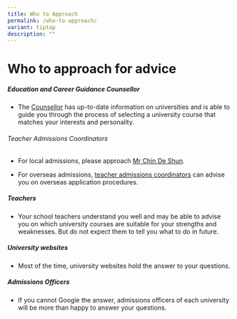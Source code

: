 ```yaml
---
title: Who to Approach
permalink: /who-to-approach/
variant: tiptap
description: ""
---
```

<h1>Who to approach for advice</h1>
<h5>Education and Career Guidance Counsellor</h5>
<ul>
<li>
<p>The <a href="https://go.gov.sg/meet-shaun-han" class="wixui-rich-text__text" rel="noreferrer noopener" target="_blank"><u>Counsellor</u></a> has up-to-date
information on universities and is able to guide you through the process
of selecting a university course that matches your interests and personality.</p>
</li>
</ul>
<h6>Teacher Admissions Coordinators</h6>
<ul>
<li>
<p>For local admissions, please approach <a href="mailto:chin_de_shun@moe.edu.sg" class="wixui-rich-text__text" rel="noopener noreferrer nofollow" target="_self"><u>Mr Chin De Shun</u></a>.</p>
</li>
<li>
<p>For overseas admissions,&nbsp;<a href="https://ecg.nanyangjc.moe.edu.sg/admissions-coordinators/" class="wixui-rich-text__text" rel="noreferrer noopener" target="_blank"><u>teacher admissions coordinators</u></a> can
advise you on overseas application procedures​.</p>
</li>
</ul>
<h5>Teachers</h5>
<ul>
<li>
<p>Your school teachers understand you well and may be able to advise you
on which university courses are suitable for your strengths and weaknesses.
But do not expect them to tell you what to do in future.​​</p>
</li>
</ul>
<h5>University websites</h5>
<ul>
<li>
<p>Most of the time, university websites hold the answer to your questions.</p>
</li>
</ul>
<h5>Admissions Officers</h5>
<ul>
<li>
<p>If you cannot Google the answer, admissions officers of each university
will be more than happy to answer your questions.</p>
</li>
</ul>
<p></p>